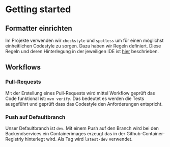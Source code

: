 # Getting started

## Formatter einrichten

Im Projekte verwenden wir `checkstyle` und `spotless` um für einen möglichst einheitlichen Codestyle zu sorgen.
Dazu haben wir Regeln definiert. Diese Regeln und deren Hinterlegung in der jeweiligen IDE ist
[hier](https://github.com/it-at-m/itm-java-codeformat) beschrieben.

## Workflows

### Pull-Requests

Mit der Erstellung eines Pull-Requests wird mittel Workflow geprüft das Code funktional ist: `mvn verify`. Das bedeutet
es werden die Tests ausgeführt und geprüft dass das Codestyle den Anforderungen entspricht.

### Push auf Defaultbranch

Unser Defaultbranch ist `dev`. Mit einem Push auf den Branch wird bei den Backendservices ein Containerimages erzeugt
das in der Github-Container-Registriy hinterlegt wird. Als Tag wird `latest-dev` verwendet.